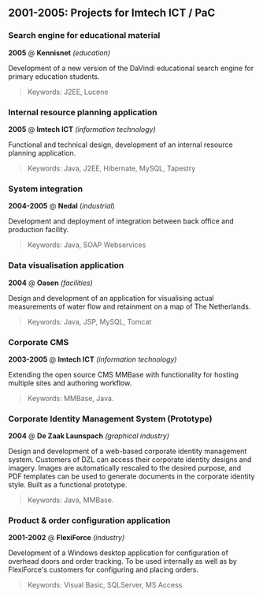 ## 2001-2005: Projects for Imtech ICT / PaC

### Search engine for educational material

__2005__ @ __Kennisnet__ _(education)_

Development of a new version of the DaVindi educational search engine for primary education students.

> Keywords: J2EE, Lucene


### Internal resource planning application

__2005__ @ __Imtech ICT__ _(information technology)_

Functional and technical design, development of an internal resource planning application.

> Keywords: Java, J2EE, Hibernate, MySQL, Tapestry

### System integration

__2004-2005__ @ __Nedal__ (_industrial_)

Development and deployment of integration between back office and production facility.

> Keywords: Java, SOAP Webservices

### Data visualisation application

__2004__ @ __Oasen__ _(facilities)_

Design and development of an application for visualising actual measurements of water flow and retainment on a map of The Netherlands.

> Keywords: Java, JSP, MySQL, Tomcat

### Corporate CMS

__2003-2005__ @ __Imtech ICT__ _(information technology)_

Extending the open source CMS MMBase with functionality for hosting multiple sites and authoring workflow.

> Keywords: MMBase, Java.

### Corporate Identity Management System (Prototype)

__2004__ @ __De Zaak Launspach__ _(graphical industry)_

Design and development of a web-based corporate identity management system. Customers of DZL can access their corporate identity designs and imagery. Images are automatically rescaled to the desired purpose, and PDF templates can be used to generate documents in the corporate identity style. Built as a functional prototype.

> Keywords: Java, MMBase.

### Product & order configuration application

__2001-2002__ @ __FlexiForce__ _(industry)_

Development of a Windows desktop application for configuration of overhead doors and order tracking. To be used internally as well as by FlexiForce's customers for configuring and placing orders.

> Keywords: Visual Basic, SQLServer, MS Access
